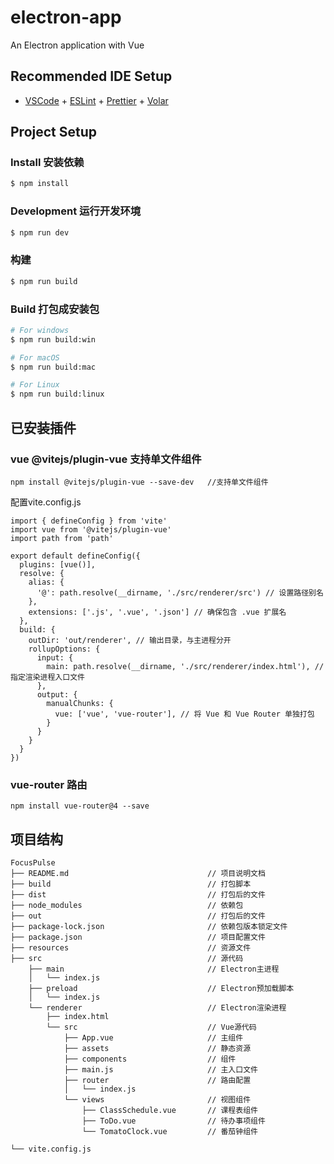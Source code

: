 # electron-app

An Electron application with Vue

## Recommended IDE Setup

- [VSCode](https://code.visualstudio.com/) + [ESLint](https://marketplace.visualstudio.com/items?itemName=dbaeumer.vscode-eslint) + [Prettier](https://marketplace.visualstudio.com/items?itemName=esbenp.prettier-vscode) + [Volar](https://marketplace.visualstudio.com/items?itemName=Vue.volar)

## Project Setup

### Install 安装依赖
```bash
$ npm install
```

### Development 运行开发环境

```bash
$ npm run dev
```

### 构建

```bash
$ npm run build
```


### Build 打包成安装包

```bash
# For windows
$ npm run build:win

# For macOS
$ npm run build:mac

# For Linux
$ npm run build:linux
```

## 已安装插件

### vue @vitejs/plugin-vue 支持单文件组件
```
npm install @vitejs/plugin-vue --save-dev   //支持单文件组件
```
配置vite.config.js
```
import { defineConfig } from 'vite'
import vue from '@vitejs/plugin-vue'
import path from 'path'

export default defineConfig({
  plugins: [vue()],
  resolve: {
    alias: {
      '@': path.resolve(__dirname, './src/renderer/src') // 设置路径别名
    },
    extensions: ['.js', '.vue', '.json'] // 确保包含 .vue 扩展名
  },
  build: {
    outDir: 'out/renderer', // 输出目录，与主进程分开
    rollupOptions: {
      input: {
        main: path.resolve(__dirname, './src/renderer/index.html'), // 指定渲染进程入口文件
      },
      output: {
        manualChunks: {
          vue: ['vue', 'vue-router'], // 将 Vue 和 Vue Router 单独打包
        }
      }
    }
  }
})
```
### vue-router 路由
```
npm install vue-router@4 --save
```

## 项目结构
```
FocusPulse
├── README.md                               // 项目说明文档
├── build                                   // 打包脚本
├── dist                                    // 打包后的文件
├── node_modules                            // 依赖包
├── out                                     // 打包后的文件
├── package-lock.json                       // 依赖包版本锁定文件
├── package.json                            // 项目配置文件
├── resources                               // 资源文件
├── src                                     // 源代码
    ├── main                                // Electron主进程
    │   └── index.js
    ├── preload                             // Electron预加载脚本
    │   └── index.js
    └── renderer                            // Electron渲染进程
        ├── index.html
        └── src                             // Vue源代码
            ├── App.vue                     // 主组件
            ├── assets                      // 静态资源
            ├── components                  // 组件
            ├── main.js                     // 主入口文件
            ├── router                      // 路由配置
            │   └── index.js
            └── views                       // 视图组件
                ├── ClassSchedule.vue       // 课程表组件
                ├── ToDo.vue                // 待办事项组件
                └── TomatoClock.vue         // 番茄钟组件

└── vite.config.js
```
